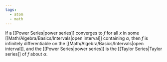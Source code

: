 ```yaml
---
tags:
  - atom
  - math
---
```

If a [[Power Series|power series]] converges to $f$ for all $x$ in some [[Math/Algebra/Basics/Intervals|open interval]] containing $\alpha$, then $f$ is infinitely differentiable on the [[Math/Algebra/Basics/Intervals|open interval]], and the [[Power Series|power series]] is the [[Taylor Series|Taylor series]] of $f$ about $\alpha$.